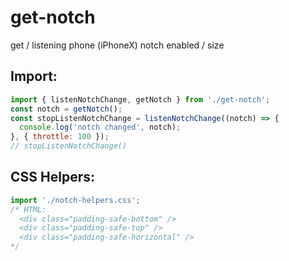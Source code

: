 # get-notch
get / listening phone (iPhoneX) notch enabled / size

## Import: 

```javascript
import { listenNotchChange, getNotch } from './get-notch';
const notch = getNotch();
const stopListenNotchChange = listenNotchChange((notch) => {
  console.log('notch changed', notch);
}, { throttle: 100 });
// stopListenNotchChange()
```

## CSS Helpers:

```javascript
import './notch-helpers.css';
/* HTML:
  <div class="padding-safe-bottom" />
  <div class="padding-safe-top" />
  <div class="padding-safe-horizontal" />
*/
```